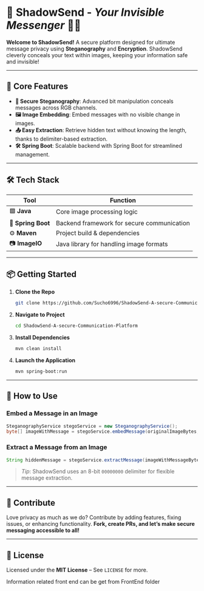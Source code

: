 # 🌌 **ShadowSend** - *Your Invisible Messenger* 🕵️‍♀️

**Welcome to ShadowSend!** A secure platform designed for ultimate message privacy using **Steganography** and **Encryption**. ShadowSend cleverly conceals your text within images, keeping your information safe and invisible!

---

## 🌟 **Core Features**

- **🔏 Secure Steganography**: Advanced bit manipulation conceals messages across RGB channels.
- **🖼️ Image Embedding**: Embed messages with no visible change in images.
- **📤 Easy Extraction**: Retrieve hidden text without knowing the length, thanks to delimiter-based extraction.
- **🛠️ Spring Boot**: Scalable backend with Spring Boot for streamlined management.

---

## 🛠️ **Tech Stack**

| **Tool**         | **Function**                             |
|------------------|------------------------------------------|
| 🟩 **Java**      | Core image processing logic              |
| 🌱 **Spring Boot** | Backend framework for secure communication |
| ⚙️ **Maven**     | Project build & dependencies             |
| 📷 **ImageIO**   | Java library for handling image formats  |

---

## 📦 **Getting Started**

1. **Clone the Repo**  
   ```bash
   git clone https://github.com/Sucho6996/ShadowSend-A-secure-Communication-Platform.git
   ```

2. **Navigate to Project**  
   ```bash
   cd ShadowSend-A-secure-Communication-Platform
   ```

3. **Install Dependencies**  
   ```bash
   mvn clean install
   ```

4. **Launch the Application**  
   ```bash
   mvn spring-boot:run
   ```

---

## 🚀 **How to Use**

### **Embed a Message in an Image**  

```java
SteganographyService stegoService = new SteganographyService();
byte[] imageWithMessage = stegoService.embedMessage(originalImageBytes, "Your secret message here");
```

### **Extract a Message from an Image**  

```java
String hiddenMessage = stegoService.extractMessage(imageWithMessageBytes);
```

> *Tip*: ShadowSend uses an 8-bit `00000000` delimiter for flexible message extraction.

---

## 🤝 **Contribute**

Love privacy as much as we do? Contribute by adding features, fixing issues, or enhancing functionality. **Fork, create PRs, and let’s make secure messaging accessible to all!**

---

## 📜 **License**

Licensed under the **MIT License** – See `LICENSE` for more.

Information related front end can be get from FrontEnd folder

